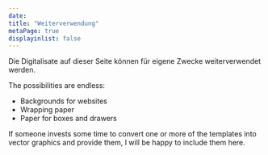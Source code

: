 ```yaml
---
date:
title: "Weiterverwendung"
metaPage: true
displayinlist: false
---
```


Die Digitalisate auf dieser Seite können für eigene Zwecke weiterverwendet werden.

The possibilities are endless:
* Backgrounds for websites
* Wrapping paper
* Paper for boxes and drawers

If someone invests some time to convert one or more of the templates into vector graphics and provide them, I will be happy to include them here.
